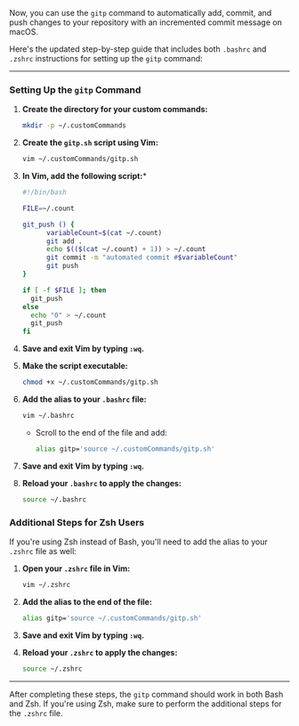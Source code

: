 Now, you can use the `gitp` command to automatically add, commit, and push changes to your repository with an incremented commit message on macOS.

Here's the updated step-by-step guide that includes both `.bashrc` and `.zshrc` instructions for setting up the `gitp` command:

---

### Setting Up the `gitp` Command

1. **Create the directory for your custom commands:**
   ```bash
   mkdir -p ~/.customCommands
   ```

2. **Create the `gitp.sh` script using Vim:**
   ```bash
   vim ~/.customCommands/gitp.sh
   ```

3. **In Vim, add the following script:***

   ```bash
   #!/bin/bash

   FILE=~/.count

   git_push () {
         variableCount=$(cat ~/.count)
         git add .
         echo $(($(cat ~/.count) + 1)) > ~/.count
         git commit -m "automated commit #$variableCount"
         git push
   }

   if [ -f $FILE ]; then
     git_push
   else
     echo "0" > ~/.count
     git_push
   fi
   ```

4. **Save and exit Vim by typing `:wq`.**

5. **Make the script executable:**
   ```bash
   chmod +x ~/.customCommands/gitp.sh
   ```

6. **Add the alias to your `.bashrc` file:**
   ```bash
   vim ~/.bashrc
   ```

   - Scroll to the end of the file and add:
     ```bash
     alias gitp='source ~/.customCommands/gitp.sh'
     ```

7. **Save and exit Vim by typing `:wq`.**

8. **Reload your `.bashrc` to apply the changes:**
   ```bash
   source ~/.bashrc
   ```

### Additional Steps for Zsh Users

If you're using Zsh instead of Bash, you'll need to add the alias to your `.zshrc` file as well:

1. **Open your `.zshrc` file in Vim:**
   ```bash
   vim ~/.zshrc
   ```

2. **Add the alias to the end of the file:**
   ```bash
   alias gitp='source ~/.customCommands/gitp.sh'
   ```

3. **Save and exit Vim by typing `:wq`.**

4. **Reload your `.zshrc` to apply the changes:**
   ```bash
   source ~/.zshrc
   ```

---

After completing these steps, the `gitp` command should work in both Bash and Zsh. If you're using Zsh, make sure to perform the additional steps for the `.zshrc` file.
